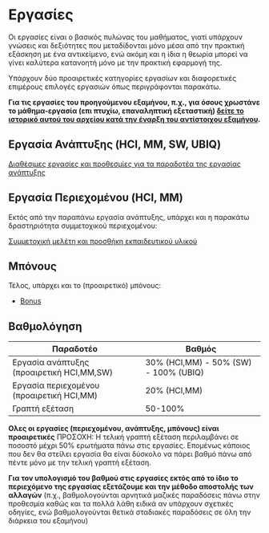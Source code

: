 # Εργασίες
Οι εργασίες είναι ο βασικός πυλώνας του μαθήματος, γιατί υπάρχουν γνώσεις και δεξιότητες που μεταδίδονται μόνο μέσα από την πρακτική εξάσκηση με ένα αντικείμενο, ενώ ακόμη και η ίδια η θεωρία μπορεί να γίνει καλύτερα κατανοητή μόνο με την πρακτική εφαρμογή της.

Υπάρχουν δύο προαιρετικές κατηγορίες εργασίων και διαφορετικές επιμέρους επιλογές εργασιών όπως περιγράφονται παρακάτω.

**Για τις εργασίες του προηγούμενου εξαμήνου, π.χ., για όσους χρωστάνε το μάθημα-εργασία (επι πτυχίω, επαναληπτική εξεταστική) [δείτε το ιστορικό αυτού του αρχείου κατά την έναρξη του αντίστοιχου εξαμήνου](https://github.com/courses-ionio/projects/commits/master/README.md).**

## Εργασία Ανάπτυξης (HCI, MM, SW, UBIQ)

[Διαθέσιμες εργασίες και προθεσμίες για τα παραδοτέα της εργασίας ανάπτυξης](dev/)

## Εργασία Περιεχομένου (HCI, MM)
Εκτός από την παραπάνω εργασία ανάπτυξης, υπάρχει και η παρακάτω δραστηριότητα συμμετοχικού περιεχομένου:

[Συμμετοχική μελέτη και προσθήκη εκπαιδευτικού υλικού](social/)

## Μπόνους
Τέλος, υπάρχει και το (προαιρετικό) μπόνους:
* [Bonus](bonus/)

## Βαθμολόγηση
| Παραδοτέο |	Βαθμός |
| --- | --- |
| Εργασία ανάπτυξης (προαιρετική HCI,MM,SW) | 30% (HCI,MM) - 50% (SW) - 100% (UBIQ) |
| Εργασία περιεχομένου (προαιρετική HCI,MM) | 20% (HCI,MM) |
| Γραπτή εξέταση | 50-100% |

**Ολες οι εργασίες (περιεχομένου, ανάπτυξης, μπόνους) είναι προαιρετικές** ΠΡΟΣΟΧΗ: Η τελική γραπτή εξέταση περιλαμβάνει σε ποσοστό μέχρι 50% ερωτήματα πάνω στις εργασίες. Επομένως κάποιος που δεν θα στείλει εργασία θα είναι δύσκολο να πάρει βαθμό πάνω από πέντε μόνο με την τελική γραπτή εξέταση.

**Για τον υπολογισμό του βαθμού στις εργασίες εκτός από το ίδιο το περιεχόμενο της εργασίας εξετάζουμε και την μέθοδο αποστολής των αλλαγών** (π.χ., βαθμολογούνται αρνητικά μαζικές παραδόσεις πάνω στην προθεσμία καθώς και τα πολλά λάθη ειδικά αν υπάρχουν σχετικές οδηγίες, ενώ βαθμολογούνται θετικά σταδιακές παραδόσεις σε όλη την διάρκεια του εξαμήνου)
